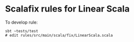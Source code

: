 # Scalafix rules for Linear Scala

To develop rule:
```
sbt ~tests/test
# edit rules/src/main/scala/fix/LinearScala.scala
```

